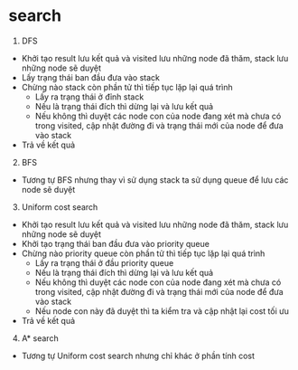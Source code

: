 # search

1. DFS
- Khởi tạo result lưu kết quả và visited lưu những node đã thăm, stack lưu những node sẽ duyệt
- Lấy trạng thái ban đầu đưa vào stack
- Chừng nào stack còn phần tử thì tiếp tục lặp lại quá trình
    + Lấy ra trạng thái ở đỉnh stack
    + Nếu là trạng thái đích thì dừng lại và lưu kết quả
    + Nếu không thì duyệt các node con của node đang xét mà chưa có trong visited, cập nhật đường đi và trạng thái mới của node để đưa vào stack
- Trả về kết quả

2. BFS
- Tương tự BFS nhưng thay vì sử dụng stack ta sử dụng queue để lưu các node sẽ duyệt

3. Uniform cost search
- Khởi tạo result lưu kết quả và visited lưu những node đã thăm, stack lưu những node sẽ duyệt
- Khởi tạo trạng thái ban đầu đưa vào priority queue
- Chừng nào priority queue còn phần tử thì tiếp tục lặp lại quá trình
    + Lấy ra trạng thái ở đầu priority queue
    + Nếu là trạng thái đích thì dừng lại và lưu kết quả
    + Nếu không thì duyệt các node con của node đang xét mà chưa có trong visited, cập nhật đường đi và trạng thái mới của node để đưa vào stack
    + Nếu node con này đã duyệt thì ta kiểm tra và cập nhật lại cost tối ưu
- Trả về kết quả

4. A* search
- Tương tự Uniform cost search nhưng chỉ khác ở phần tính cost
